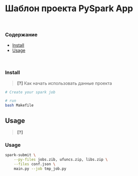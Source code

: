 # Шаблон проекта PySpark App
> 

<br>

### Содержание
* [Install](#install)
* [Usage](#usage)
<br>

### Install

> **[?]** Как начать использовать данные проекта

<a name="instal"></a>
```bash
# Create your spark job

# run
bash Makefile
```

## Usage

> **[?]** 

<a name="usage"></a>

### Usage

```bash
spark-submit \
	--py-files jobs.zib, ufuncs.zip, libs.zip \
	--files conf.json \
	main.py --job tmp_job.py
```
